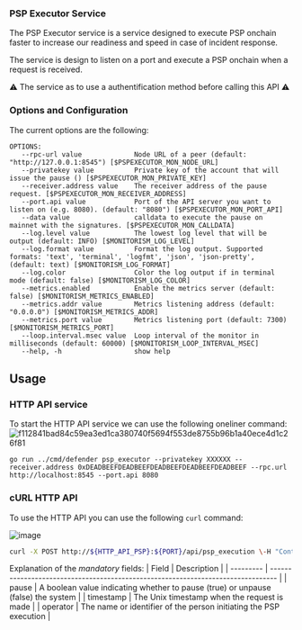 ### PSP Executor Service

The PSP Executor service is a service designed to execute PSP onchain faster to increase our readiness and speed in case of incident response.

The service is design to listen on a port and execute a PSP onchain when a request is received.

⚠️ The service as to use a authentification method before calling this API ⚠️

### Options and Configuration

The current options are the following:

```
OPTIONS:
   --rpc-url value             Node URL of a peer (default: "http://127.0.0.1:8545") [$PSPEXECUTOR_MON_NODE_URL]
   --privatekey value          Private key of the account that will issue the pause () [$PSPEXECUTOR_MON_PRIVATE_KEY]
   --receiver.address value    The receiver address of the pause request. [$PSPEXECUTOR_MON_RECEIVER_ADDRESS]
   --port.api value            Port of the API server you want to listen on (e.g. 8080). (default: "8080") [$PSPEXECUTOR_MON_PORT_API]
   --data value                calldata to execute the pause on mainnet with the signatures. [$PSPEXECUTOR_MON_CALLDATA]
   --log.level value           The lowest log level that will be output (default: INFO) [$MONITORISM_LOG_LEVEL]
   --log.format value          Format the log output. Supported formats: 'text', 'terminal', 'logfmt', 'json', 'json-pretty', (default: text) [$MONITORISM_LOG_FORMAT]
   --log.color                 Color the log output if in terminal mode (default: false) [$MONITORISM_LOG_COLOR]
   --metrics.enabled           Enable the metrics server (default: false) [$MONITORISM_METRICS_ENABLED]
   --metrics.addr value        Metrics listening address (default: "0.0.0.0") [$MONITORISM_METRICS_ADDR]
   --metrics.port value        Metrics listening port (default: 7300) [$MONITORISM_METRICS_PORT]
   --loop.interval.msec value  Loop interval of the monitor in milliseconds (default: 60000) [$MONITORISM_LOOP_INTERVAL_MSEC]
   --help, -h                  show help
```

## Usage

### HTTP API service

To start the HTTP API service we can use the following oneliner command:
![f112841bad84c59ea3ed1ca380740f5694f553de8755b96b1a40ece4d1c26f81](https://github.com/user-attachments/assets/17235e99-bf25-40a5-af2c-a0d9990c6276)

```shell
go run ../cmd/defender psp_executor --privatekey XXXXXX --receiver.address 0xDEADBEEFDEADBEEFDEADBEEFDEADBEEFDEADBEEF --rpc.url http://localhost:8545 --port.api 8080
```

### cURL HTTP API

To use the HTTP API you can use the following `curl` command:

![image](https://github.com/user-attachments/assets/3edc2ee5-6dfd-4872-9bc6-e3ead7444a96)

```bash
curl -X POST http://${HTTP_API_PSP}:${PORT}/api/psp_execution \-H "Content-Type: application/json" \-d '{"pause": true, "timestamp": 1719432011, "operator": "Tom"}'
```

Explanation of the _mandatory_ fields:
| Field | Description |
| --------- | -------------------------------------------------------------------------------- |
| pause | A boolean value indicating whether to pause (true) or unpause (false) the system |
| timestamp | The Unix timestamp when the request is made |
| operator | The name or identifier of the person initiating the PSP execution |
